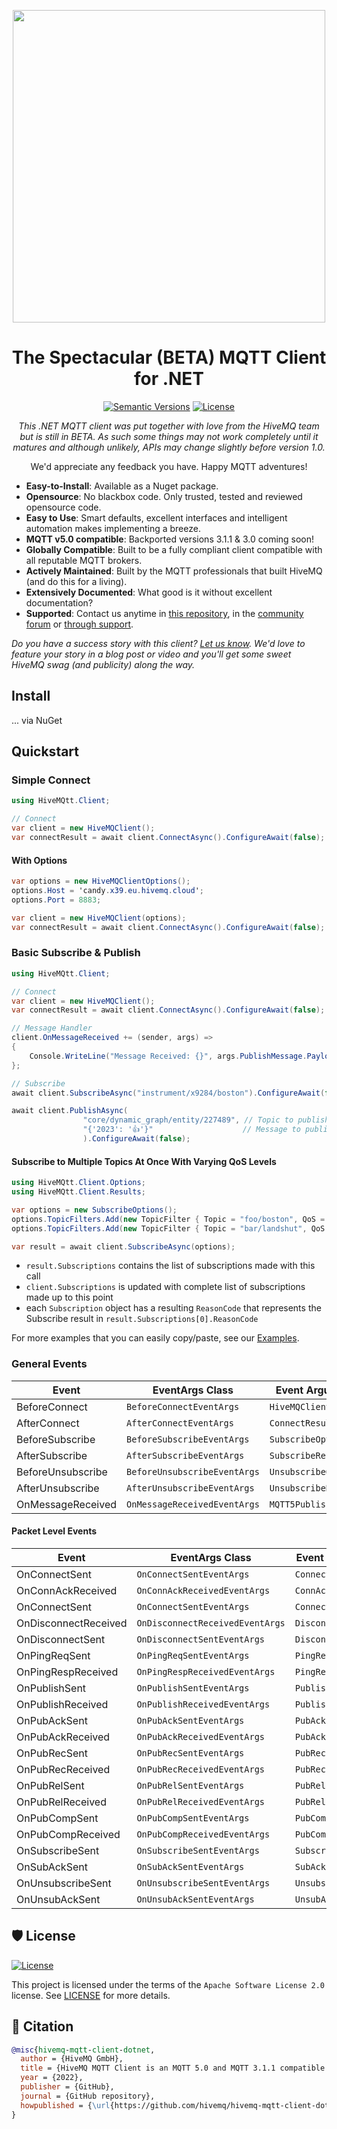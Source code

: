 <p align="center">
  <img src="https://www.hivemq.com/img/svg/hivemq-mqtt-client.svg" width="500">
</p>

<div align="center">

# The Spectacular (BETA) MQTT Client for .NET

[![Semantic Versions](https://img.shields.io/badge/%20%20%F0%9F%93%A6%F0%9F%9A%80-semantic--versions-e10079.svg)](https://github.com/hivemq/hivemq-mqtt-client-dotnet/releases)
[![License](https://img.shields.io/github/license/hivemq/hivemq-mqtt-client-dotnet)](https://github.com/hivemq/hivemq-mqtt-client-dotnet/blob/main/LICENSE)

_This .NET MQTT client was put together with love from the HiveMQ team but is still in BETA.  As such some things may not work completely until it matures and although unlikely, APIs may change slightly before version 1.0._

We'd appreciate any feedback you have.  Happy MQTT adventures!

</div>

* **Easy-to-Install**: Available as a Nuget package.
* **Opensource**: No blackbox code.  Only trusted, tested and reviewed opensource code.
* **Easy to Use**: Smart defaults, excellent interfaces and intelligent automation makes implementing a breeze.
* **MQTT v5.0 compatible**: Backported versions 3.1.1 & 3.0 coming soon!
* **Globally Compatible**: Built to be a fully compliant client compatible with all reputable MQTT brokers.
* **Actively Maintained**: Built by the MQTT professionals that built HiveMQ (and do this for a living).
* **Extensively Documented**: What good is it without excellent documentation?
* **Supported**: Contact us anytime in [this repository](https://github.com/hivemq/hivemq-mqtt-client-dotnet/issues), in the [community forum](https://community.hivemq.com) or [through support](https://www.hivemq.com/support/).

_Do you have a success story with this client?  [Let us know]().  We'd love to feature your story in a blog post or video and you'll get some sweet HiveMQ swag (and publicity) along the way._

## Install

... via NuGet

## Quickstart

### Simple Connect

```c#
using HiveMQtt.Client;

// Connect
var client = new HiveMQClient();
var connectResult = await client.ConnectAsync().ConfigureAwait(false);
```

#### With Options

```c#
var options = new HiveMQClientOptions();
options.Host = 'candy.x39.eu.hivemq.cloud';
options.Port = 8883;

var client = new HiveMQClient(options);
var connectResult = await client.ConnectAsync().ConfigureAwait(false);
```

### Basic Subscribe & Publish

```c#
using HiveMQtt.Client;

// Connect
var client = new HiveMQClient();
var connectResult = await client.ConnectAsync().ConfigureAwait(false);

// Message Handler
client.OnMessageReceived += (sender, args) =>
{
    Console.WriteLine("Message Received: {}", args.PublishMessage.PayloadAsString)
};

// Subscribe
await client.SubscribeAsync("instrument/x9284/boston").ConfigureAwait(false);

await client.PublishAsync(
                "core/dynamic_graph/entity/227489", // Topic to publish to
                "{'2023': '👍'}"                    // Message to publish
                ).ConfigureAwait(false);

```

#### Subscribe to Multiple Topics At Once With Varying QoS Levels

```c#
using HiveMQtt.Client.Options;
using HiveMQtt.Client.Results;

var options = new SubscribeOptions();
options.TopicFilters.Add(new TopicFilter { Topic = "foo/boston", QoS = QualityOfService.AtLeastOnceDelivery });
options.TopicFilters.Add(new TopicFilter { Topic = "bar/landshut", QoS = QualityOfService.AtMostOnceDelivery });

var result = await client.SubscribeAsync(options);
```


* `result.Subscriptions` contains the list of subscriptions made with this call
* `client.Subscriptions` is updated with complete list of subscriptions made up to this point
* each `Subscription` object has a resulting `ReasonCode` that represents the Subscribe result in `result.Subscriptions[0].ReasonCode`


For more examples that you can easily copy/paste, see our [Examples](./Examples/).

### General Events

| Event         | EventArgs Class          | Event Arguments      |
| ------------- | ------------------------ | -------------------- |
| BeforeConnect | `BeforeConnectEventArgs` | `HiveMQClientOptions`  |
| AfterConnect  | `AfterConnectEventArgs` | `ConnectResult` |
| BeforeSubscribe | `BeforeSubscribeEventArgs` | `SubscribeOptions`  |
| AfterSubscribe  | `AfterSubscribeEventArgs` |  `SubscribeResult` |
| BeforeUnsubscribe | `BeforeUnsubscribeEventArgs` | `UnsubscribeOptions`  |
| AfterUnsubscribe  | `AfterUnsubscribeEventArgs` |  `UnsubscribeResult` |
| OnMessageReceived | `OnMessageReceivedEventArgs` |  `MQTT5PublishMessage` |

#### Packet Level Events

| Event         | EventArgs Class          | Event Arguments      |
| ------------- | ------------------------ | -------------------- |
| OnConnectSent        | `OnConnectSentEventArgs`     |  `ConnectPacket` |
| OnConnAckReceived    | `OnConnAckReceivedEventArgs` |  `ConnAckPacket` |
| OnConnectSent        | `OnConnectSentEventArgs`     |  `ConnectPacket` |
| OnDisconnectReceived | `OnDisconnectReceivedEventArgs` |  `DisconnectPacket` |
| OnDisconnectSent     | `OnDisconnectSentEventArgs`  |  `DisconnectPacket` |
| OnPingReqSent        | `OnPingReqSentEventArgs`     |  `PingReqPacket` |
| OnPingRespReceived   | `OnPingRespReceivedEventArgs` |  `PingRespPacket` |
| OnPublishSent        | `OnPublishSentEventArgs`     |  `PublishPacket` |
| OnPublishReceived    | `OnPublishReceivedEventArgs` |  `PublishPacket` |
| OnPubAckSent         | `OnPubAckSentEventArgs`      |  `PubAckPacket` |
| OnPubAckReceived     | `OnPubAckReceivedEventArgs` |  `PubAckPacket` |
| OnPubRecSent         | `OnPubRecSentEventArgs`     |  `PubRecPacket` |
| OnPubRecReceived     | `OnPubRecReceivedEventArgs` |  `PubRecPacket` |
| OnPubRelSent         | `OnPubRelSentEventArgs`     |  `PubRelPacket` |
| OnPubRelReceived     | `OnPubRelReceivedEventArgs` |  `PubRelPacket` |
| OnPubCompSent        | `OnPubCompSentEventArgs`    |  `PubCompPacket` |
| OnPubCompReceived    | `OnPubCompReceivedEventArgs` |  `PubCompPacket` |
| OnSubscribeSent      | `OnSubscribeSentEventArgs`    |  `SubscribePacket` |
| OnSubAckSent         | `OnSubAckSentEventArgs`    |  `SubAckPacket` |
| OnUnsubscribeSent    | `OnUnsubscribeSentEventArgs`    |  `UnsubscribePacket` |
| OnUnsubAckSent       | `OnUnsubAckSentEventArgs`    |  `UnsubAckPacket` |

## 🛡 License

[![License](https://img.shields.io/github/license/hivemq/hivemq-mqtt-client-dotnet)](https://github.com/hivemq/hivemq-mqtt-client-dotnet/blob/main/LICENSE)

This project is licensed under the terms of the `Apache Software License 2.0` license. See [LICENSE](https://github.com/hivemq/hivemq-mqtt-client-dotnet/blob/main/LICENSE) for more details.

## 📃 Citation

```bibtex
@misc{hivemq-mqtt-client-dotnet,
  author = {HiveMQ GmbH},
  title = {HiveMQ MQTT Client is an MQTT 5.0 and MQTT 3.1.1 compatible and feature-rich high-performance .NET client library with different API flavours and backpressure support.},
  year = {2022},
  publisher = {GitHub},
  journal = {GitHub repository},
  howpublished = {\url{https://github.com/hivemq/hivemq-mqtt-client-dotnet}}
}
```
